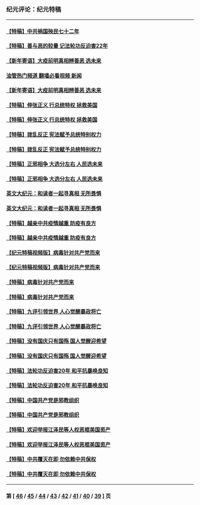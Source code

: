 ### 纪元评论：纪元特稿
---
#### [【特稿】中共祸国殃民七十二年](../../pages/nsc424/n13272607.md?03040330) 
#### [【特稿】善与恶的较量 记法轮功反迫害22年](../../pages/nsc424/n13086597.md?03040330) 
#### [【新年寄语】大疫前明真相辨善恶 选未来](../../pages/nsc424/n12660855.md?03040330) 
#### [油管热门频道 翻墙必看视频 新闻](ok?03040330)
#### [【新年寄语】大疫前明真相辨善恶 选未来](../../pages/nsc424/n12660855.md?03040330) 
#### [【特稿】伸张正义 行总统特权 拯救美国](../../pages/nsc424/n12616806.md?03040330) 
#### [【特稿】伸张正义 行总统特权 拯救美国](../../pages/nsc424/n12616806.md?03040330) 
#### [【特稿】拨乱反正 宪法赋予总统特别权力](../../pages/nsc424/n12598306.md?03040330) 
#### [【特稿】拨乱反正 宪法赋予总统特别权力](../../pages/nsc424/n12598306.md?03040330) 
#### [【特稿】正邪相争 大选分左右 人民选未来](../../pages/nsc424/n12545208.md?03040330) 
#### [【特稿】正邪相争 大选分左右 人民选未来](../../pages/nsc424/n12545208.md?03040330) 
#### [英文大纪元：和读者一起寻真相 无所畏惧](../../pages/nsc424/n12542027.md?03040330) 
#### [英文大纪元：和读者一起寻真相 无所畏惧](../../pages/nsc424/n12542027.md?03040330) 
#### [【特稿】越亲中共疫情越重 防疫有良方](../../pages/nsc424/n12042989.md?03040330) 
#### [【特稿】越亲中共疫情越重 防疫有良方](../../pages/nsc424/n12042989.md?03040330) 
#### [【纪元特稿视频版】病毒针对共产党而来](../../pages/nsc424/n11977328.md?03040330) 
#### [【纪元特稿视频版】病毒针对共产党而来](../../pages/nsc424/n11977328.md?03040330) 
#### [【特稿】病毒针对共产党而来](../../pages/nsc424/n11928818.md?03040330) 
#### [【特稿】病毒针对共产党而来](../../pages/nsc424/n11928818.md?03040330) 
#### [【特稿】九评引领世界 人心觉醒暴政将亡](../../pages/nsc424/n11660496.md?03040330) 
#### [【特稿】九评引领世界 人心觉醒暴政将亡](../../pages/nsc424/n11660496.md?03040330) 
#### [【特稿】没有国庆只有国殇 国人觉醒迎希望](../../pages/nsc424/n11549354.md?03040330) 
#### [【特稿】没有国庆只有国殇 国人觉醒迎希望](../../pages/nsc424/n11549354.md?03040330) 
#### [【特稿】法轮功反迫害20年 和平抗暴唤良知](../../pages/nsc424/n11389135.md?03040330) 
#### [【特稿】法轮功反迫害20年 和平抗暴唤良知](../../pages/nsc424/n11389135.md?03040330) 
#### [【特稿】中国共产党是邪教组织](../../pages/nsc424/n11355551.md?03040330) 
#### [【特稿】中国共产党是邪教组织](../../pages/nsc424/n11355551.md?03040330) 
#### [【特稿】欢迎举报江泽民等人权恶棍美国资产](../../pages/nsc424/n11303040.md?03040330) 
#### [【特稿】欢迎举报江泽民等人权恶棍美国资产](../../pages/nsc424/n11303040.md?03040330) 
#### [【特稿】中共覆灭在即 勿依赖中共保权](../../pages/nsc424/n11278510.md?03040330) 
#### [【特稿】中共覆灭在即 勿依赖中共保权](../../pages/nsc424/n11278510.md?03040330) 

---
#### 第 [ [46](./46.md?03040330) / [45](./45.md?03040330) / [44](./44.md?03040330) / [43](./43.md?03040330) / [42](./42.md?03040330) / [41](./41.md?03040330) / [40](./40.md?03040330) / [39](./39.md?03040330) ] 页
